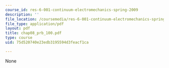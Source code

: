 ```yaml
---
course_id: res-6-001-continuum-electromechanics-spring-2009
description: ''
file_location: /coursemedia/res-6-001-continuum-electromechanics-spring-2009/75d520740e23edb3195594d3feacf1ca_chap08_prb_100.pdf
file_type: application/pdf
layout: pdf
title: chap08_prb_100.pdf
type: course
uid: 75d520740e23edb3195594d3feacf1ca

---
```

None